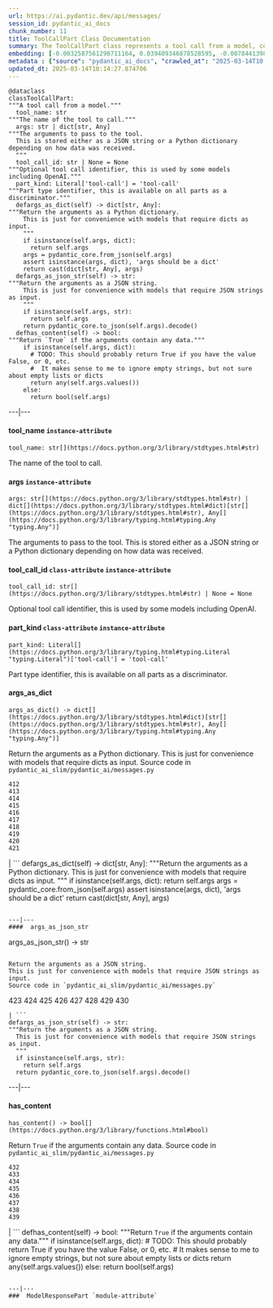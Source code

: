 ```yaml
---
url: https://ai.pydantic.dev/api/messages/
session_id: pydantic_ai_docs
chunk_number: 11
title: ToolCallPart Class Documentation
summary: The ToolCallPart class represents a tool call from a model, containing attributes like tool_name, args, tool_call_id, and part_kind. It includes methods to convert arguments between dictionary and JSON string formats.
embedding: [-0.0032587561290711164, 0.039409346878528595, -0.007844139821827412, -0.024317441508173943, 0.02230924367904663, 0.011495406739413738, -0.042476411908864975, -0.02453651651740074, 0.012633385136723518, -0.01228042971342802, 0.023015156388282776, -0.06995828449726105, 0.06577149778604507, -0.009791482239961624, -0.025047695264220238, -0.012207403779029846, 0.0006538050947710872, 0.022175364196300507, 0.013570544309914112, 0.05929658189415932, 0.0310114324092865, -0.005644251126796007, 0.019875066354870796, -0.022540491074323654, 0.024317441508173943, -0.013302784413099289, 0.04191654920578003, 0.012669897638261318, 0.007673746906220913, 0.018110286444425583, 0.02159116230905056, -0.026873327791690826, -0.020398413762450218, -0.002514810534194112, -0.016661951318383217, -0.009286390617489815, -0.002616741694509983, -0.02765226550400257, 0.012426480650901794, -0.014909341931343079, -0.028163442388176918, -0.0386790931224823, -0.020398413762450218, 0.004156359471380711, -0.03286140784621239, -0.002201410010457039, 0.001888009486719966, 0.016710633412003517, -0.023660212755203247, -0.012803778052330017, -0.015116247348487377, 0.04447243735194206, 0.016649778932332993, 0.03254496306180954, -0.02015499584376812, -0.002587835770100355, -0.07112669199705124, 0.0381922572851181, -0.012645556591451168, -0.03259364888072014, -0.02607004903256893, -0.03716990351676941, -0.01393567118793726, 0.0462980717420578, 0.006596622988581657, 0.004682750441133976, -0.02456085942685604, 0.0029955606441944838, -0.01314456295222044, -0.0060428474098443985, 0.015323152765631676, 0.04753950238227844, -0.0613899752497673, 0.009152510203421116, -0.0046036397106945515, -0.022662200033664703, -0.0048866127617657185, 0.05106906220316887, 0.0016065576346591115, -0.023733237758278847, -0.03527124226093292, 0.03424888849258423, -0.006797442678362131, 0.009718457236886024, -0.012158720754086971, -0.050144072622060776, -0.015262298285961151, -0.023806264623999596, -0.04641978070139885, -0.056375570595264435, -0.02611873298883438, -0.019850723445415497, -0.013436663895845413, 0.00735121825709939, 0.09376455098390579, -0.007892822846770287, -0.007065202575176954, -0.0019427785882726312, -0.0191204696893692, 0.002861680928617716, 0.036074522882699966, -0.008318804204463959, -0.0465901717543602, 0.029794342815876007, 0.050533540546894073, 0.020459268242120743, 0.04189220815896988, -0.005595567170530558, -0.03432191535830498, 0.0010345258051529527, -0.08621859550476074, 0.006359290797263384, -0.015323152765631676, 0.021907605230808258, -0.057884760200977325, 0.0015730877639725804, -0.03271535784006119, 0.0628991648554802, -0.02228490263223648, -0.028212126344442368, -0.038021866232156754, -0.04123498126864433, 0.028455544263124466, 0.008136240765452385, -0.022869104519486427, 0.01720963977277279, -0.014130405150353909, -0.02470690943300724, -0.09576057642698288, -0.010527821257710457, 0.01184836309403181, 0.0012079610023647547, 0.010211378335952759, 0.0006952621624805033, -0.023112522438168526, -0.009633260779082775, -0.04065077751874924, 0.012195233255624771, -0.03975013270974159, 0.020580977201461792, 0.004323709290474653, -0.028260810300707817, -0.008750870823860168, 0.0309140644967556, -0.03996920585632324, 0.016211627051234245, -0.03132787346839905, -0.01763562113046646, -0.02300298400223255, 0.036512672901153564, -0.0007237876998260617, 0.034735724329948425, 0.030500253662467003, 0.0005598610150627792, -0.03446796536445618, 0.01079558115452528, 0.025631897151470184, 0.03904422000050545, 0.028698962181806564, -0.002829732373356819, 0.0015183186624199152, -0.020240193232893944, -0.030208151787519455, 0.01941257156431675, -0.061341293156147, 0.007959762588143349, 0.020532293245196342, -0.011592773720622063, -0.07005564868450165, -0.07210036367177963, -0.027481872588396072, -0.0097306277602911, -0.061146557331085205, 0.018098115921020508, 0.020118484273552895, -0.02770094946026802, -0.03118182346224785, -0.04150274023413658, -0.022966472432017326, -0.04607899487018585, 0.001967120449990034, -0.018414558842778206, -0.0770174041390419, -0.030037760734558105, -0.02636215090751648, -0.0312548503279686, 0.013193245977163315, 0.011623200960457325, 0.010053155943751335, 0.026532543823122978, 0.033396925777196884, 0.004497144371271133, 0.03351863473653793, 0.008769127540290356, -0.012572530657052994, -0.03609886392951012, 0.03999355062842369, -0.02945355698466301, 0.014884999953210354, 0.022771738469600677, 0.022077996283769608, 0.07580031454563141, 0.027214113622903824, -0.025923999026417732, 0.02760358154773712, -0.0312548503279686, -0.024451320990920067, 0.020447097718715668, -0.030402887612581253, -0.010083583183586597, -0.009079485200345516, -0.062022864818573, 0.0060428474098443985, -0.00388251431286335, 0.0033226534724235535, 0.015590911731123924, -0.023161206394433975, 0.040748145431280136, 0.01837804540991783, 0.03553900495171547, -0.004171573091298342, 0.04298758879303932, 0.06557676196098328, -0.041064586490392685, -0.030573278665542603, -0.0018560609314590693, 0.018244165927171707, -0.04598162695765495, 0.016674121841788292, 0.025558872148394585, -0.022747395560145378, 0.003523473162204027, 0.012426480650901794, -0.04291456192731857, -0.004987022839486599, -0.07239246368408203, 0.020666174590587616, -0.007825883105397224, 0.029745658859610558, -0.014836316928267479, 0.010327001102268696, -0.005714233499020338, -0.02185892127454281, 0.045811235904693604, 0.04177049919962883, 0.012645556591451168, 0.04517835006117821, -0.05622951686382294, 0.03393244370818138, 0.02760358154773712, 0.08582912385463715, -0.03707253560423851, 0.030086442828178406, -0.03434625640511513, -0.05296771973371506, -0.013862645253539085, 4.007836469099857e-05, -0.009797567501664162, -0.031766027212142944, 0.0026045707054436207, 0.02080005407333374, -0.0016795829869806767, -0.02235792763531208, 0.008574392646551132, 0.0024052723310887814, -0.0030868423637002707, -0.007637234404683113, -0.009085570462048054, 0.028942380100488663, -0.036220572888851166, 0.009109912440180779, 0.025923999026417732, 0.06562544405460358, -0.015018880367279053, -0.02423224411904812, 0.0010908161057159305, 0.024974670261144638, 0.05223746597766876, 0.010886862874031067, -0.036074522882699966, -0.0035691140219569206, 0.003940326161682606, 0.04135669022798538, 0.047101348638534546, -0.03093840554356575, -0.0004058231716044247, -0.023526333272457123, -0.02792002446949482, -0.04060209542512894, -0.003146175527945161, -0.006070232018828392, -0.014811974950134754, 0.0025558872148394585, -0.020215850323438644, -0.037802789360284805, 0.0017647792119532824, 0.009517637081444263, -0.03293443098664284, 0.011744909919798374, -0.014300797134637833, 0.004661451559513807, 0.0041959150694310665, 0.004408905282616615, 0.012560360133647919, 0.018974419683218002, 0.011799679137766361, 0.0191204696893692, -0.007472927216440439, 0.02067834511399269, -0.020495781674981117, 0.029794342815876007, 0.020593147724866867, -0.040894195437431335, -0.02777397446334362, -0.04371784254908562, -0.010613017715513706, 0.025777949020266533, 0.004025522153824568, 0.009633260779082775, 0.039409346878528595, -0.017027076333761215, -0.005196970887482166, 0.004688836168497801, -0.023587187752127647, -0.024341782554984093, 0.042208652943372726, -0.022710883989930153, 0.006687904708087444, -0.009748884476721287, -0.005577310919761658, -0.008671760559082031, -0.06674516946077347, -0.008148412220180035, 0.0154570322483778, 0.03568505495786667, 0.021676357835531235, -0.005808557849377394, -0.011732739396393299, -0.02324640192091465, 0.036293599754571915, -0.02947789989411831, -0.0010109447175636888, -0.07609241455793381, -0.02089742012321949, -0.022175364196300507, 0.0068826391361653805, 0.022248389199376106, 0.07511874288320541, -0.025704922154545784, 0.01871883124113083, 0.043815210461616516, -0.010180951096117496, 0.01795206405222416, 0.027262797579169273, -0.044180337339639664, -0.03860606625676155, -0.01926652155816555, -0.027019379660487175, 0.008787383325397968, -0.007953677326440811, -0.03186339512467384, 0.03592847287654877, 0.008330975659191608, -0.01458072755485773, -0.00995578896254301, 0.039385005831718445, -0.011604945175349712, -0.04826975613832474, 0.0030579364392906427, -0.028358176350593567, 0.008598734624683857, 0.01385047473013401, -0.013071537017822266, -0.024573029950261116, -0.023453308269381523, -0.012767265550792217, -0.0233681108802557, 0.011635372415184975, -0.0006705400301143527, -0.009907105937600136, 0.05895579978823662, 0.008677845820784569, 0.011270245537161827, -0.0025954425800591707, -0.0058116004802286625, -0.015943868085741997, 0.010661700740456581, -0.014958025887608528, -0.02381843514740467, 0.02017933875322342, 0.024390466511249542, -0.05584004893898964, -0.016929710283875465, -0.01392349973320961, -0.0027627923991531134, 0.04303627088665962, 0.028504228219389915, 0.04909737780690193, 0.04286587983369827, -0.020240193232893944, -0.01557874120771885, 0.01470243651419878, -0.003730378346517682, -0.02144511044025421, 0.005714233499020338, 0.033177848905324936, 0.01933954656124115, 0.023392453789711, 0.009712371043860912, 0.0115623464807868, 0.07862395793199539, 0.02144511044025421, 0.020069800317287445, 0.019205667078495026, 0.0314009003341198, -0.06586886197328568, 0.003429148579016328, 0.04223299399018288, 0.017769502475857735, -0.01916915364563465, -0.004859228618443012, -0.033202193677425385, -0.01388698723167181, -0.040869854390621185, -0.01770864799618721, 0.08066866546869278, 0.04919474199414253, -0.07414507120847702, 0.055061113089323044, -0.03884948417544365, -0.002866244874894619, 0.02173721231520176, 0.041113272309303284, -0.018633635714650154, 0.02964829094707966, -0.03230154514312744, -0.0025802289601415396, 0.056132152676582336, 0.012396053411066532, 0.03271535784006119, 0.050338808447122574, -0.03595281392335892, -0.008020617067813873, 0.04374218359589577, -0.047466475516557693, -0.02218753471970558, 0.031352218240499496, -0.019680332392454147, 0.04371784254908562, -0.01634550653398037, 0.005285209510475397, 0.01770864799618721, -0.07516742497682571, -0.0075033544562757015, -0.005784216336905956, -0.017367862164974213, 0.04001789167523384, -0.005218269769102335, 0.04026130959391594, -0.02267437055706978, 0.045470450073480606, -0.0038125317078083754, 0.0017282665940001607, 0.006687904708087444, -0.042354702949523926, -0.06572281569242477, -0.008367488160729408, 0.005772045347839594, 0.010813836939632893, 0.018864881247282028, -0.020556636154651642, 0.05092300847172737, 0.02005762979388237, 0.012085694819688797, -0.022175364196300507, -0.018560608848929405, 0.024524345993995667, 0.004308495670557022, 0.005683806259185076, 0.00545255932956934, -0.0002373323804931715, -0.016613267362117767, -0.027287138625979424, -0.0064018890261650085, -0.0034687041770666838, 0.04456980526447296, -0.02964829094707966, -0.0028160400688648224, 0.0028206040151417255, -0.036488331854343414, -0.04206259921193123, -0.0022820420563220978, 0.030597621574997902, -0.01200658455491066, 0.03760805353522301, 0.037827130407094955, -0.0314495824277401, 0.002230315934866667, 0.013655739836394787, -0.02226055972278118, -0.015298810787498951, 0.007533781696110964, 0.017964236438274384, 0.015590911731123924, 0.0233681108802557, 0.020398413762450218, 0.031717341393232346, 0.0038034035824239254, -0.014921513386070728, 0.039141587913036346, -0.06908197700977325, 0.02631346695125103, 0.01388698723167181, 0.014081721194088459, -0.006943493615835905, 0.02216319367289543, -0.00035504772677086294, -0.0033743795938789845, -0.006541854236274958, 0.012323027476668358, -0.007241680286824703, -0.011556261219084263, 0.004938339348882437, -0.03069498762488365, -0.023830605670809746, -0.005428217817097902, 0.0035204302985221148, 0.014057379215955734, -0.05301640182733536, -0.011391954496502876, 0.02104347199201584, 0.009389842860400677, 0.022516150027513504, 0.021055642515420914, -0.030135126784443855, -0.004369350150227547, 0.014361651614308357, 0.0021329487208276987, 0.0007382406620308757, 0.01114245131611824, -0.0021527265198528767, 0.01835370436310768, -0.005160457920283079, 0.021603332832455635, 0.006657477468252182, 0.048878300935029984, 0.011623200960457325, -0.007199082523584366, 0.025218086317181587, -0.005546883679926395, 0.014872829429805279, -0.028333835303783417, 0.055109795182943344, -0.04885395988821983, 0.014884999953210354, 0.004740562289953232, -0.003188773524016142, -0.02235792763531208, -0.0016826257342472672, -0.004509315360337496, 0.021286889910697937, 0.00731470575556159, 0.04016394168138504, 0.04736911132931709, -0.0389711931347847, 0.020580977201461792, 0.04133234918117523, -0.005574268288910389, 0.0011326535604894161, -0.017416546121239662, 0.0010482179932296276, 0.009061228483915329, -0.005498200189322233, -0.011787508614361286, 0.014958025887608528, -0.03261798992753029, 0.02482861839234829, -0.011519748717546463, -0.01691753976047039, -0.02243095263838768, -0.01228042971342802, -0.0615847110748291, -0.010698213241994381, 0.013728765770792961, -0.023428965359926224, 0.013509689830243587, 0.011641457676887512, 0.0010527820559218526, 0.001527446904219687, -0.041015904396772385, 0.0007104757823981345, -0.002094914671033621, 0.002607613569125533, -0.021992800757288933, -0.03227720409631729, -0.01634550653398037, 0.021335572004318237, 0.01847541332244873, -0.027506215497851372, 0.02938053198158741, 0.018231995403766632, -0.03256930410861969, -0.011702312156558037, 0.024414807558059692, -0.03734029456973076, 0.004755775909870863, 0.02334376983344555, 0.02379409223794937, -0.025461504235863686, 0.02077571116387844, -0.028431203216314316, -0.005814643576741219, -0.004125932231545448, -0.0153840072453022, -0.0038855571765452623, -0.0038247026968747377, -0.028504228219389915, -0.008562222123146057, 0.033299557864665985, -0.053259819746017456, -0.006106744986027479, 0.0022820420563220978, 0.014653753489255905, 0.008020617067813873, -0.009286390617489815, -0.006748759187757969, 0.010497394017875195, -0.005166543647646904, 0.01243865117430687, 0.04123498126864433, -0.015968209132552147, 0.01706358976662159, 0.06518729776144028, -0.01775733008980751, -0.019473426043987274, 0.02604570798575878, 0.021578989923000336, -0.0031248764134943485, 0.008641333319246769, -0.0011699269525706768, 0.00771025987342, 0.04291456192731857, 0.03583110496401787, -0.030329860746860504, 0.005592524539679289, -0.005130030680447817, -0.014495532028377056, 0.03444362431764603, 0.001609600381925702, 0.01909612864255905, 0.01840238831937313, -0.030573278665542603, -0.010576504282653332, 0.007564208935946226, 0.0056351227685809135, 0.006173684727400541, -0.00902471598237753, 0.009231621399521828, -0.02770094946026802, 0.005178714171051979, -0.06416493654251099, -0.028455544263124466, -0.019132642075419426, -0.024268757551908493, 0.0077285161241889, 0.04486190527677536, 0.03529558703303337, 0.0018195483135059476, 0.015067563392221928, -0.0068643828853964806, -0.03962842375040054, 0.011909217573702335, 0.038021866232156754, 0.015031050890684128, 0.04751516133546829, 0.0034382769372314215, 0.03093840554356575, 0.008142326027154922, -0.0077467723749578, 0.06543071568012238, -0.019047444686293602, -0.00221662363037467, -0.05067959055304527, -0.007077373564243317, 0.04953552782535553, -0.01958296447992325, 0.042598120868206024, -0.001079405890777707, 0.027189770713448524, 0.02151813544332981, -0.010132267139852047, -0.048537515103816986, -0.022491807118058205, -0.012888974510133266, 0.018925735726952553, 0.03244759514927864, -0.0010915768798440695, 0.0021207777317613363, -0.02448783442378044, -0.0313035324215889, -0.019948091357946396, -0.007819797843694687, -0.020374072715640068, -0.012791606597602367, -0.01708793081343174, -0.005364320240914822, 0.005032663699239492, 0.001557113486342132, 0.03753503039479256, -0.020982617512345314, -0.045275717973709106, 0.0014970196643844247, -0.031522609293460846, 0.012146549299359322, -0.027141088619828224, 0.012335198931396008, 0.015663936734199524, 0.025656240060925484, 0.02245529554784298, 0.01400869619101286, -0.014507702551782131, 0.010217463597655296, -0.019692502915859222, -0.0010299617424607277, 0.0061371722258627415, -0.02265002951025963, -0.02604570798575878, 0.04921908676624298, -0.0037060363683849573, 0.009864507243037224, -0.01703924871981144, 0.012195233255624771, -0.008130155503749847, -0.0193882305175066, -0.011002485640347004, -0.036269254982471466, -0.040845513343811035, 0.03821659833192825, -0.017891209572553635, 0.03249628096818924, 0.026775961741805077, -0.016771487891674042, -0.0041959150694310665, 0.0007409030222333968, -0.02782265841960907, -0.016406361013650894, -0.04607899487018585, 0.023733237758278847, -0.03544163703918457, 0.006876553874462843, -0.01847541332244873, 0.008215351961553097, 0.0015555920545011759, -0.0037060363683849573, 0.01133718527853489, 0.011556261219084263, -0.020094141364097595, -0.019826382398605347, -0.04758818447589874, 0.015749134123325348, 0.005464730318635702, -0.03614754602313042, -0.008641333319246769, 0.02935619093477726, -0.009700200520455837, -0.015481374226510525, 0.024280928075313568, -0.011312843300402164, 0.01828067936003208, -0.013692253269255161, -0.01305936649441719, -0.012876803055405617, -0.007892822846770287, 0.009754969738423824, 0.017355691641569138, -0.026702936738729477, 0.02913711406290531, -0.022540491074323654, -0.006925237365067005, -0.0007131382008083165, 0.00914033968001604, -0.008355316706001759, -0.009907105937600136, 0.014276456087827682, 0.021104326471686363, -0.014690265990793705, -0.027506215497851372, 0.0036938656121492386, -0.01641853339970112, 0.000366267777280882, -0.02782265841960907, 0.028431203216314316, 0.0006127282977104187, 0.009633260779082775, 0.022905617952346802, -0.03069498762488365, 0.03266667202115059, -0.09079485386610031, -0.015055392868816853, 0.05238351598381996, -0.0019290862837806344, 0.02267437055706978, -0.010302660055458546, -0.019570793956518173, 0.05545058101415634, -0.02792002446949482, -0.03758371248841286, 0.022065825760364532, -0.00011353159788995981, -0.008842152543365955, 0.02396448515355587, 0.02911277301609516, 0.004159402102231979, 0.004004223272204399, -0.026751618832349777, 0.029891708865761757, -0.019875066354870796, 0.009395928122103214, 0.027384506538510323, -0.01713661476969719, -0.01008966937661171, -0.03880080208182335, -0.02633780986070633, -0.021798066794872284, 0.029867367818951607, 0.05734924226999283, -0.006949578877538443, 0.004746647551655769, 0.017939893528819084, -0.0035052166786044836, 0.0311331395059824, -0.0618281289935112, 0.02262568660080433, 0.013387980870902538, 0.005863327067345381, 0.05238351598381996, -0.01325410045683384, 0.05126379430294037, 0.007253851275891066, 0.02799305133521557, 0.021335572004318237, 0.028455544263124466, 0.01114245131611824, -0.022053655236959457, -0.004046821501106024, 0.014982367865741253, 0.025802290067076683, -0.025607556104660034, 0.00702260434627533, -0.01380179077386856, -0.005428217817097902, 0.05262693390250206, 0.03276403993368149, -0.03702385351061821, -0.021286889910697937, 0.008099728263914585, 0.013534030877053738, 0.0036451818887144327, -0.01867014728486538, -0.025339795276522636, 0.011623200960457325, 0.00660879397764802, -0.019802041351795197, 0.002365716965869069, -0.008178839460015297, -0.008969946764409542, -0.01038785558193922, -0.008452683687210083, 0.015213614329695702, -0.03546597808599472, 0.016503728926181793, -0.030037760734558105, 0.002530024154111743, -0.0023276829160749912, -0.012548188678920269, -0.03524690121412277, 0.02641083486378193, 0.048878300935029984, -0.0015639595221728086, 0.01091729011386633, 0.01837804540991783, -0.040967222303152084, 0.00023771272390149534, 0.0016035150038078427, -0.001700882101431489, -0.00803887378424406, 0.011708397418260574, 0.01235345471650362, 0.0307680144906044, 0.027433188632130623, -0.005413004197180271, -0.05228614807128906, -0.0047618611715734005, -0.015274468809366226, -0.014325139112770557, 0.026995036751031876, -0.0036847374867647886, -0.03395678848028183, 0.05121511220932007, -0.03293443098664284, -0.04461848735809326, 0.0035964983981102705, 0.006718331947922707, -0.021578989923000336, -0.012621214613318443, -0.03227720409631729, 0.027457531541585922, 0.006389718037098646, 0.029867367818951607, -0.006353205535560846, 0.02645951882004738, -0.034857433289289474, 0.0036208401434123516, 0.10301442444324493, -0.005495157558470964, -0.012444736436009407, 0.019558623433113098, -0.01247516367584467, 0.045567817986011505, 0.014288626611232758, 0.004132017493247986, 0.007363389246165752, 0.039677105844020844, 0.007819797843694687, 0.025412822142243385, 0.01864580623805523, -0.023879289627075195, 0.02645951882004738, 0.019996775314211845, -0.025583213195204735, 0.028771987184882164, -0.017282666638493538, 0.0035539004020392895, 0.030329860746860504, -0.0192178376019001, -0.05291903764009476, -0.013521860353648663, -0.022491807118058205, -0.009621089324355125, 0.03217983618378639, -0.0017221810994669795, -0.0011105939047411084, 0.02065400220453739, 0.0016369848744943738, -0.013327126391232014, 0.023477649316191673, -0.02168852835893631, -0.02161550335586071, 0.007430329453200102, 0.01746523007750511, 0.03568505495786667, -0.017343521118164062, 0.0310844574123621, 0.004308495670557022, -0.02604570798575878, -0.020507952198386192, 0.012231745757162571, -0.040894195437431335, 0.045519135892391205, -0.02084873802959919, -0.009773225523531437, -0.007071287836879492, -0.02942921593785286, 0.0306706465780735, -0.016808001324534416, -0.012055267579853535, 0.03549031913280487, -0.014617240987718105, 0.021676357835531235, 0.010826008394360542, -0.018889224156737328, -0.010466966778039932, 0.025339795276522636, -0.02468256838619709, -0.004682750441133976, 0.00603980477899313, 0.05408744141459465, 0.0097671402618289, 0.006070232018828392, -0.0014924556016921997, -0.015237956307828426, 0.029818683862686157, -0.0028495099395513535, 0.007046946324408054, 0.0001389193203067407, 0.0026578183751553297, -0.030329860746860504, 0.0460059680044651, 0.04666319862008095, -0.024974670261144638, 0.0016811044188216329, -0.016759317368268967, 0.008921263739466667, 0.06270443648099899, 0.011325014755129814, -0.006395803298801184, 0.04033433273434639, 0.02784699946641922, 0.06411625444889069, 0.008836067281663418, -0.015140589326620102, 0.031352218240499496, 0.016455044969916344, -0.010180951096117496, -0.019497768953442574, 0.006980006117373705, 0.021079983562231064, -0.0035539004020392895, -0.04067511856555939, 0.0015776518266648054, -0.012170891277492046, -0.030256835743784904, 0.0036299685016274452, -0.019716843962669373, 0.0010611496400088072, -0.0233194287866354, -0.03989618271589279, -0.03142524138092995, 0.017270494252443314, 0.0053704059682786465, 0.001614164444617927, 0.00657228147611022, 0.026702936738729477, -0.021457280963659286, 0.037632398307323456, 0.04018828272819519, -0.030329860746860504, -0.012085694819688797, 0.0006598905310966074, -0.04948684573173523, -0.007527696434408426, 0.04656583070755005, -0.02626478299498558, 0.03454098850488663, -0.002514810534194112, -0.011769251897931099, 0.020337559282779694, 0.00386425806209445, 0.033080484718084335, 0.023623701184988022, 0.007101715076714754, 0.031741686165332794, -0.0012459950521588326, 0.04289022088050842, 0.030086442828178406, -0.0034474050626158714, 0.009322903119027615, 0.012572530657052994, -0.007570294663310051, 0.003614754881709814, 0.014093892648816109, 0.04435072839260101, -0.027068061754107475, 0.011020742356777191, 0.03288574889302254, -0.02636215090751648, 0.019278692081570625, 0.0025315454695373774, 0.023623701184988022, 0.003915984183549881, 0.012018755078315735, -0.020520122721791267, -0.01537183579057455, -0.009109912440180779, 0.0057629169896245, 0.013327126391232014, 0.03602583706378937, -0.045470450073480606, 0.0385817252099514, -0.01780601404607296, 0.040748145431280136, 0.04303627088665962, -0.022929958999156952, -0.03712121769785881, -0.018584951758384705, 0.015822159126400948, -0.0307680144906044, -0.029989076778292656, -0.006207154598087072, 0.0459086038172245, 0.006316692568361759, 0.034711383283138275, -0.02619175799190998, 0.014410335570573807, -0.02799305133521557, -0.0007177022635005414, -0.0060428474098443985, -0.004688836168497801, 0.026021365076303482, 0.008489197120070457, -0.0044788881205022335, 0.025364138185977936, -0.0047831605188548565, -0.0008359880885109305, -0.00036531692603603005, 0.019473426043987274, -0.0009904062608256936, 0.01533532328903675, -0.002945355838164687, 0.004475845489650965, 0.010406112298369408, -0.00660879397764802, -0.014385993592441082, 0.024865131825208664, 0.0027430146001279354, 0.004378478042781353, 0.01840238831937313, -0.027189770713448524, -0.015822159126400948, 0.0098036527633667, 0.01094163116067648, 0.02930750697851181, 0.04751516133546829, -0.017513912171125412, -0.013473177328705788, -0.023282915353775024, 0.021372085437178612, 0.01126416027545929, 0.04503230005502701, 0.031717341393232346, -0.00042369915172457695, 0.03697516769170761, -0.007472927216440439, -0.02638649195432663, -0.017355691641569138, -0.015517886728048325, -0.012815948575735092, 0.02490164339542389, -0.02616741694509983, 0.018633635714650154, 0.01785469800233841, -0.039482373744249344, -0.006000249646604061, -0.034808751195669174, -0.001729787909425795, -0.005300423130393028, -0.039287637919187546, -0.007150398567318916, -3.475360063021071e-05, 0.00012123349006287754, -0.005315636750310659, 0.013643569312989712, -0.018755344673991203, 0.0191204696893692, 0.027165429666638374, 0.0038155745714902878, -0.0030320733785629272, 0.06703726947307587, 0.036390963941812515, 0.020288875326514244, -0.00018265846301801503, -0.0067061614245176315, 0.008525709621608257, 0.007442499976605177, 0.0060976166278123856, 0.00028145185206085443, 0.002297255676239729, -0.02950224094092846, 0.015359665267169476, -0.005851156078279018, 0.017380032688379288, 0.019692502915859222, -0.01941257156431675, -0.005312594119459391, -0.006131086498498917, 0.035027824342250824, 0.02604570798575878, -0.007083458825945854, 0.021250376477837563, -0.02183458022773266, -0.027043720707297325, 0.01644287444651127, 0.006748759187757969, 0.020580977201461792, -0.026970695704221725, 0.011379783973097801, 0.021359914913773537, -0.0018727959832176566, -0.01537183579057455, 0.03271535784006119, -0.008251864463090897, -0.01617511548101902, -0.011477150954306126, 0.024974670261144638, -0.014118233695626259, -0.01627248153090477, -0.021104326471686363, 0.02288127690553665, -0.015031050890684128, 0.005972865037620068, 0.008909092284739017, 0.01797640696167946, 0.00018760288367047906, 0.013704423792660236, -0.019132642075419426, 0.029794342815876007, 0.01542051974684, 0.00902471598237753, -0.03235023096203804, -0.031546950340270996, -0.008300548419356346, -0.019303033128380775, -0.010296573862433434, 0.0026654251851141453, 0.018219824880361557, -0.001598950824700296, 0.019595135003328323, -0.02801739238202572, 0.006639221217483282, -0.015262298285961151, 0.005556012038141489, 0.015177101828157902, -0.028406860306859016, -0.006286265328526497, -0.05593741685152054, -0.004862271249294281, 0.04822107031941414, -0.028187785297632217, 0.009669773280620575, -0.01746523007750511, -0.0013836781727150083, -0.0005746943061240017, 0.020933933556079865, 0.0018819241086021066, -0.05730055645108223, 0.04369350150227547, -0.01195790059864521, -0.004138103220611811, -0.030037760734558105, -0.024317441508173943, 0.013947841711342335, -0.037973180413246155, -0.04836712405085564, -0.016881026327610016, -0.015396177768707275, -0.011118109337985516, 6.831863720435649e-05, 0.047223057597875595, -0.01466592401266098, -0.014982367865741253, 0.033542975783348083, 0.027457531541585922, -0.00024436868261545897, 0.012718581594526768, -0.001368464669212699, 0.02379409223794937, 0.01768430508673191, 0.036269254982471466, -0.005997206550091505, 0.004399777390062809, 0.045835576951503754, -0.0016035150038078427, -0.01007749792188406, -0.026946354657411575, -0.03653701767325401, -0.01849975436925888, -0.0034474050626158714, 0.008623076602816582, 0.006980006117373705, 0.0011067904997617006, -0.0018423687433823943, 0.006529683247208595, -0.0060641467571258545, -0.048610541969537735, 0.0383869931101799, -0.021992800757288933, -0.0384356752038002, 0.019327376037836075, 0.010424369014799595, 0.00021907604241278023, 0.041161954402923584, -0.0005267714150249958, 0.020410584285855293, 0.01400869619101286, -0.03865475207567215, -0.02950224094092846, 0.007996276021003723, -0.020410584285855293, 0.009042972698807716, 0.015712620690464973, -0.04442375525832176, -0.016065577045083046, -0.011160707101225853, -0.006341034546494484, -0.022917788475751877, -0.025656240060925484, 0.012286514975130558, -0.014884999953210354, 0.03281272202730179, 0.0036208401434123516, -0.013461005873978138, 0.005522542167454958, 0.023648042231798172, 0.02757924050092697, 0.0009812781354412436, -0.0153840072453022, 0.018195481970906258, -0.01325410045683384, -0.0026243485044687986, -0.007229509763419628, -0.005464730318635702, -0.0017769502010196447, -0.02811475843191147, 0.010965973138809204, 0.006821784656494856, -0.05554794892668724, -0.023757580667734146, 0.040772486478090286, -0.006027633789926767, -0.006663563195616007, -0.011112024076282978, 0.015055392868816853, 0.04958421364426613, 0.01325410045683384, 0.025437163189053535, -0.011099852621555328, 0.01251167617738247, -0.013899157755076885, -0.01542051974684, 0.01958296447992325, 0.011598859913647175, 0.02265002951025963, -0.01318107545375824, 0.013351468369364738, -0.014349481090903282, -0.010424369014799595, -0.03522256016731262, -0.023331599310040474, 0.006249752826988697, 0.0156274251639843, 0.0011402603704482317, -0.004384563770145178, 0.016698462888598442, 0.022151023149490356, -0.01392349973320961, -0.01094163116067648, -0.023161206394433975, 0.025923999026417732, 0.025777949020266533, -0.015554399229586124, -0.020264534279704094, 0.0030335946939885616, 0.014471190050244331, -0.014312968589365482, -0.00110374775249511, 0.013753107748925686, 0.0062740943394601345, -0.015164930373430252, 0.014641582034528255, 0.004335880279541016, 0.0020051542669534683, 0.0042263418436050415, 0.0013524902751669288, 0.008574392646551132, 0.023477649316191673, 0.011507578194141388, 0.021286889910697937, -0.002274435246363282, 0.03439493849873543, 0.022090168669819832, -0.0034321914426982403, 0.018560608848929405, 0.0307436715811491, -0.0031066201627254486, 0.00462493859231472, 0.004363264422863722, -0.036390963941812515, -0.003806446213275194, -0.01231694221496582, 0.03203378617763519, 0.008117984980344772, 0.0040681203827261925, -0.010272232815623283, 0.01243865117430687, 0.022844763472676277, 0.008738700300455093, 0.039677105844020844, 0.018061602488160133, -0.04388823360204697, 0.0021907605696469545, 0.008343146182596684, -0.014057379215955734, -0.026775961741805077, -0.03775410354137421, -0.0024250501301139593, 0.034808751195669174, -0.007564208935946226, -0.036317940801382065, 0.03977447375655174, -0.012742923572659492, 0.0037060363683849573, -0.005196970887482166, 0.0048166303895413876, -0.0009006459731608629, 0.00960891880095005, -0.005495157558470964, 0.01470243651419878, 0.0032648416236042976, 0.02295430190861225, -0.010132267139852047, -0.031522609293460846, -0.0077650286257267, 0.031741686165332794, 0.005446474067866802, -0.018877051770687103, 0.009785396978259087, 0.010594760999083519, -0.030256835743784904, -0.0016126431291922927, 0.018219824880361557, -0.015712620690464973, 0.004618853330612183, 0.02195628732442856, -0.030013417825102806, -0.02463388442993164, -0.019181324169039726, -0.021700698882341385, 0.003961625043302774, -0.0073999022133648396, 0.014738949947059155, 0.02010631188750267, 0.026532543823122978, 0.016235969960689545, -0.034906115382909775, 0.009511551819741726, 0.00811189878731966, -0.03738898038864136, -0.025145061314105988, -0.01998460292816162, 0.024122707545757294, -0.012329112738370895, 0.011032912880182266, 0.025461504235863686, -0.020337559282779694, 0.015858670696616173, 0.0004138103104196489, 0.04753950238227844, 0.0017708647064864635, -0.009085570462048054, 0.02384277619421482, 0.003973796032369137, 0.009724542498588562, 0.04011525958776474, 0.019899407401680946, -0.0033591659739613533, -0.019875066354870796, -0.004165487829595804, -0.005151330027729273, -0.05058222636580467, 0.004767946898937225, -0.008276206441223621, 0.006797442678362131, 0.05067959055304527, -0.023051667958498, 0.030451569706201553, -0.041088931262493134, -0.00933507364243269, 0.017453057691454887, 0.007363389246165752, -0.008933434262871742, -0.005577310919761658, -0.017404375597834587, 0.01404520869255066, 0.0003210072754882276, -0.0193638876080513, 0.009821909479796886, 0.01632116548717022, 0.020069800317287445, -0.0014125840971246362, 0.018012918531894684, -0.026775961741805077, 0.03755937144160271, 0.0041959150694310665, -0.019108299165964127, 0.008148412220180035, 0.01718529872596264, 0.0021648972760885954, -0.016065577045083046, 0.010959887877106667, 0.022077996283769608, 0.015396177768707275, 0.01565176621079445, -0.014361651614308357, -0.01067387219518423, 0.02955092489719391, -0.005769002716988325, 0.005327807739377022, -0.01554222870618105, -0.011051169596612453, -0.0013387980870902538, -0.007497269194573164, 0.011325014755129814, 0.05515848100185394, -0.01694188080728054, -0.013047195971012115, -0.0068096136674284935, 0.00502049271017313, -0.012323027476668358, 0.013521860353648663, 0.017988577485084534, -0.02087307907640934, -0.018158970400691032, 0.006736588664352894, -0.003499131416901946, -0.019789868965744972, -0.018085945397615433, -0.017100103199481964, 0.0004571691097225994, 0.006082403007894754, -0.002072094241157174, 0.027043720707297325, -0.009365500882267952, -0.00482880137860775, -0.007996276021003723, 0.015688279643654823, 0.0026152203790843487, -0.01867014728486538, -0.011416296474635601, 0.017574766650795937, 0.03256930410861969, 0.004716220311820507, 0.005869412329047918, -0.03979881480336189, -0.005221312399953604, -0.03110879845917225, 0.019230008125305176, -0.02650820091366768, 0.033323902636766434, -0.028650278225541115, 0.025218086317181587, 0.001290875137783587, 0.003050329629331827, -0.00878129806369543, 0.021481623873114586, -0.0029620907735079527, -0.018122456967830658]
metadata : {"source": "pydantic_ai_docs", "crawled_at": "2025-03-14T10:14:27.873173", "url_path": "/api/messages/", "chunk_size": 4827}
updated_dt: 2025-03-14T10:14:27.874706
---
```

```
@dataclass
classToolCallPart:
"""A tool call from a model."""
  tool_name: str
"""The name of the tool to call."""
  args: str | dict[str, Any]
"""The arguments to pass to the tool.
  This is stored either as a JSON string or a Python dictionary depending on how data was received.
  """
  tool_call_id: str | None = None
"""Optional tool call identifier, this is used by some models including OpenAI."""
  part_kind: Literal['tool-call'] = 'tool-call'
"""Part type identifier, this is available on all parts as a discriminator."""
  defargs_as_dict(self) -> dict[str, Any]:
"""Return the arguments as a Python dictionary.
    This is just for convenience with models that require dicts as input.
    """
    if isinstance(self.args, dict):
      return self.args
    args = pydantic_core.from_json(self.args)
    assert isinstance(args, dict), 'args should be a dict'
    return cast(dict[str, Any], args)
  defargs_as_json_str(self) -> str:
"""Return the arguments as a JSON string.
    This is just for convenience with models that require JSON strings as input.
    """
    if isinstance(self.args, str):
      return self.args
    return pydantic_core.to_json(self.args).decode()
  defhas_content(self) -> bool:
"""Return `True` if the arguments contain any data."""
    if isinstance(self.args, dict):
      # TODO: This should probably return True if you have the value False, or 0, etc.
      #  It makes sense to me to ignore empty strings, but not sure about empty lists or dicts
      return any(self.args.values())
    else:
      return bool(self.args)

```
  
---|---  
####  tool_name `instance-attribute`
```
tool_name: str[](https://docs.python.org/3/library/stdtypes.html#str)

```

The name of the tool to call.
####  args `instance-attribute`
```
args: str[](https://docs.python.org/3/library/stdtypes.html#str) | dict[](https://docs.python.org/3/library/stdtypes.html#dict)[str[](https://docs.python.org/3/library/stdtypes.html#str), Any[](https://docs.python.org/3/library/typing.html#typing.Any "typing.Any")]

```

The arguments to pass to the tool.
This is stored either as a JSON string or a Python dictionary depending on how data was received.
####  tool_call_id `class-attribute` `instance-attribute`
```
tool_call_id: str[](https://docs.python.org/3/library/stdtypes.html#str) | None = None

```

Optional tool call identifier, this is used by some models including OpenAI.
####  part_kind `class-attribute` `instance-attribute`
```
part_kind: Literal[](https://docs.python.org/3/library/typing.html#typing.Literal "typing.Literal")['tool-call'] = 'tool-call'

```

Part type identifier, this is available on all parts as a discriminator.
####  args_as_dict
```
args_as_dict() -> dict[](https://docs.python.org/3/library/stdtypes.html#dict)[str[](https://docs.python.org/3/library/stdtypes.html#str), Any[](https://docs.python.org/3/library/typing.html#typing.Any "typing.Any")]

```

Return the arguments as a Python dictionary.
This is just for convenience with models that require dicts as input.
Source code in `pydantic_ai_slim/pydantic_ai/messages.py`
```
412
413
414
415
416
417
418
419
420
421
```
| ```
defargs_as_dict(self) -> dict[str, Any]:
"""Return the arguments as a Python dictionary.
  This is just for convenience with models that require dicts as input.
  """
  if isinstance(self.args, dict):
    return self.args
  args = pydantic_core.from_json(self.args)
  assert isinstance(args, dict), 'args should be a dict'
  return cast(dict[str, Any], args)

```
  
---|---  
####  args_as_json_str
```
args_as_json_str() -> str[](https://docs.python.org/3/library/stdtypes.html#str)

```

Return the arguments as a JSON string.
This is just for convenience with models that require JSON strings as input.
Source code in `pydantic_ai_slim/pydantic_ai/messages.py`
```
423
424
425
426
427
428
429
430
```
| ```
defargs_as_json_str(self) -> str:
"""Return the arguments as a JSON string.
  This is just for convenience with models that require JSON strings as input.
  """
  if isinstance(self.args, str):
    return self.args
  return pydantic_core.to_json(self.args).decode()

```
  
---|---  
####  has_content
```
has_content() -> bool[](https://docs.python.org/3/library/functions.html#bool)

```

Return `True` if the arguments contain any data.
Source code in `pydantic_ai_slim/pydantic_ai/messages.py`
```
432
433
434
435
436
437
438
439
```
| ```
defhas_content(self) -> bool:
"""Return `True` if the arguments contain any data."""
  if isinstance(self.args, dict):
    # TODO: This should probably return True if you have the value False, or 0, etc.
    #  It makes sense to me to ignore empty strings, but not sure about empty lists or dicts
    return any(self.args.values())
  else:
    return bool(self.args)

```
  
---|---  
###  ModelResponsePart `module-attribute`